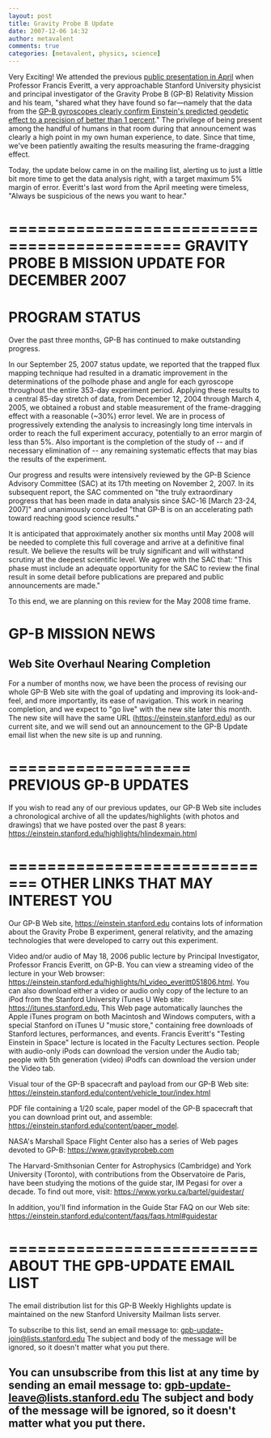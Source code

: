 ```yaml
---
layout: post
title: Gravity Probe B Update
date: 2007-12-06 14:32
author: metavalent
comments: true
categories: [metavalent, physics, science]
---
```

Very Exciting! We attended the previous <a href="https://news-service.stanford.edu/news/2007/april18/aps-041807.html">public presentation in April</a> when Professor Francis Everitt, a very approachable Stanford University physicist and principal investigator of the Gravity Probe B (GP-B) Relativity Mission and his team, "shared what they have found so far—namely that the data from the <a href="https://news-service.stanford.edu/news/2007/april18/aps-041807.html">GP-B gyroscopes clearly confirm Einstein's predicted geodetic effect to a precision of better than 1 percent</a>." The privilege of being present among the handful of humans in that room during that  announcement was clearly a high point in my own human experience, to date. Since that time, we've been patiently awaiting the results measuring the frame-dragging effect.

Today, the update below came in on the mailing list, alerting us to just a little bit more time to get the data analysis right, with a target maximum 5% margin of error. Everitt's last word from the April meeting were timeless, "Always be suspicious of the news you want to hear."

============================================
GRAVITY PROBE B MISSION UPDATE FOR DECEMBER 2007
============================================

PROGRAM STATUS
==============
Over the past three months, GP-B has continued to make outstanding progress.

In our September 25, 2007 status update, we reported that the trapped flux mapping technique had resulted in a dramatic improvement in the determinations of the polhode phase and angle for each gyroscope throughout the entire 353-day experiment period. Applying these results to a central 85-day stretch of data, from December 12, 2004 through March 4, 2005, we obtained a robust and stable measurement of the frame-dragging effect with a reasonable (~30%) error level. We are in process of progressively extending the analysis to increasingly long time intervals in order to reach the full experiment accuracy, potentially to an error margin of less than 5%. Also important is the completion of the study of -- and if necessary elimination of -- any remaining systematic effects that may bias the results of the experiment. 

Our progress and results were intensively reviewed by the GP-B  Science Advisory Committee (SAC) at its 17th meeting on November 2,  2007. In its subsequent report, the SAC commented on "the truly  extraordinary progress that has been made in data analysis since SAC-16 [March  23-24, 2007]" and unanimously concluded "that GP-B is on an accelerating path toward reaching good science results."

It is anticipated that approximately another six months until May 2008 will be needed to complete this full coverage and arrive at a definitive final result. We believe the results will be truly significant and will withstand scrutiny at the deepest scientific level. We agree with the SAC that: "This phase must include an adequate opportunity for the SAC to review the final result in some detail before publications are prepared and public announcements are made."

To this end, we are planning on this review for the May 2008 time frame.

GP-B MISSION NEWS
===============

Web Site Overhaul Nearing Completion
-------------------------------------------------
For a number of months now, we have been the process of revising our whole GP-B Web site with the goal of updating and improving its look-and-feel, and more importantly, its ease of navigation. This work in nearing completion, and we expect to "go live" with the new site later this month. The new site will have the same URL (https://einstein.stanford.edu) as our current site, and we will send out an announcement to the GP-B Update email list when the new site is up and running.

===================
PREVIOUS GP-B UPDATES
===================
If you wish to read any of our previous updates, our GP-B Web site includes a chronological archive of all the updates/highlights (with photos and drawings) that we have posted over the past 8 years: https://einstein.stanford.edu/highlights/hlindexmain.html

=============================
OTHER LINKS THAT MAY INTEREST YOU
=============================

Our GP-B Web site, https://einstein.stanford.edu contains lots of information about the Gravity Probe B experiment, general relativity, and the amazing technologies that were developed to carry out this experiment.

Video and/or audio of May 18, 2006 public lecture by Principal Investigator, Professor Francis Everitt, on GP-B. You can view a streaming video of the lecture in your Web browser: https://einstein.stanford.edu/highlights/hl_video_everitt051806.html. You can also download either a video or audio only copy of the lecture to an iPod from the Stanford University iTunes U Web site: https://itunes.stanford.edu, This Web page automatically launches the Apple iTunes program on both Macintosh and Windows computers, with a special Stanford on iTunes U "music store," containing free downloads of Stanford lectures, performances, and events. Francis Everitt's "Testing Einstein in Space" lecture is located in the Faculty Lectures section. People with audio-only iPods can download the version under the Audio tab; people with 5th generation (video) iPodfs can download the version under the Video tab.

Visual tour of the GP-B spacecraft and payload from our GP-B Web site: https://einstein.stanford.edu/content/vehicle_tour/index.html

PDF file containing a 1/20 scale, paper model of the GP-B spacecraft that you can download  print out, and assemble: https://einstein.stanford.edu/content/paper_model.

NASA's Marshall Space Flight Center also has a series of Web pages devoted to GP-B:  https://www.gravityprobeb.com

The Harvard-Smithsonian Center for Astrophysics (Cambridge) and York University (Toronto), with contributions from the Observatoire de Paris, have been studying the motions of the guide star, IM Pegasi for over a decade.  To find out more, visit: https://www.yorku.ca/bartel/guidestar/

In addition, you'll find information in the Guide Star FAQ on our Web site:  https://einstein.stanford.edu/content/faqs/faqs.html#guidestar

==========================
ABOUT THE GPB-UPDATE EMAIL LIST
==========================
The email distribution list for this GP-B Weekly Highlights update is maintained on the new Stanford University Mailman lists server.

To subscribe to this list, send an email message to:
gpb-update-join@lists.stanford.edu
The subject and body of the message will be ignored, so it doesn't 
matter what you put there.

You can unsubscribe from this list at any time by sending an email 
message to: gpb-update-leave@lists.stanford.edu
The subject and body of the message will be ignored, so it doesn't 
matter what you put there.
-- 
